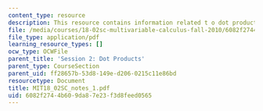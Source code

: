 ```yaml
---
content_type: resource
description: This resource contains information related t o dot product.
file: /media/courses/18-02sc-multivariable-calculus-fall-2010/6082f2744b609da87e23f3d8feed0565_MIT18_02SC_notes_1.pdf
file_type: application/pdf
learning_resource_types: []
ocw_type: OCWFile
parent_title: 'Session 2: Dot Products'
parent_type: CourseSection
parent_uid: ff28657b-53d8-149e-d206-0215c11e86bd
resourcetype: Document
title: MIT18_02SC_notes_1.pdf
uid: 6082f274-4b60-9da8-7e23-f3d8feed0565
---
```

